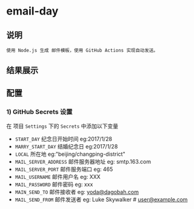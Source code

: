 # email-day

## 说明

    使用 Node.js 生成 邮件模板，使用 GitHub Actions 实现自动发送。

## 结果展示


## 配置

### 1) GitHub Secrets 设置

在 项目 `Settings` 下的 `Secrets` 中添加以下变量
+ `START_DAY` 纪念日开始时间 eg:2017/1/28
+ `MARRY_START_DAY` 结婚纪念日 eg:2017/1/28
+ `LOCAL` 所在地 eg:"beijing/changping-district"
+ `MAIL_SERVER_ADDRESS` 邮件服务器地址 eg: smtp.163.com
+ `MAIL_SERVER_PORT` 邮件服务端口 eg: 465
+ `MAIL_USERNAME` 邮件用户名 eg: XXX
+ `MAIL_PASSWORD` 邮件密码 eg: xxx
+ `MAIN_SEND_TO`  邮件接收者 eg: yoda@dagobah.com
+ `MAIL_SEND_FROM` 邮件发送者 eg: Luke Skywalker # <user@example.com> 


